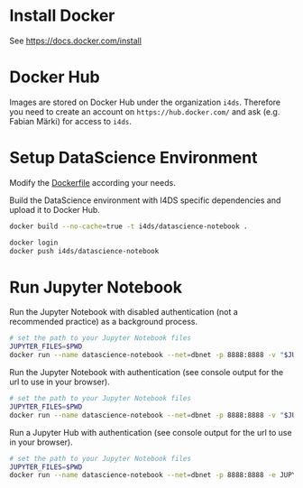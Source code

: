 # Install Docker

See https://docs.docker.com/install


# Docker Hub

Images are stored on Docker Hub under the organization `i4ds`. Therefore you need to create an account on `https://hub.docker.com/` and ask (e.g. Fabian Märki) for access to `i4ds`.

# Setup DataScience Environment 

Modify the [Dockerfile](Dockerfile) according your needs.

Build the DataScience environment with I4DS specific dependencies and upload it to Docker Hub.

```bash
docker build --no-cache=true -t i4ds/datascience-notebook .

docker login
docker push i4ds/datascience-notebook
```

# Run Jupyter Notebook

Run the Jupyter Notebook with disabled authentication (not a recommended practice) as a background process.

```bash
# set the path to your Jupyter Notebook files
JUPYTER_FILES=$PWD
docker run --name datascience-notebook --net=dbnet -p 8888:8888 -v "$JUPYTER_FILES":/home/jovyan/work -d i4ds/datascience-notebook start-notebook.sh --NotebookApp.token=''
```

Run the Jupyter Notebook with authentication (see console output for the url to use in your browser).

```bash
# set the path to your Jupyter Notebook files
JUPYTER_FILES=$PWD
docker run --name datascience-notebook --net=dbnet -p 8888:8888 -v "$JUPYTER_FILES":/home/jovyan/work -it --rm i4ds/datascience-notebook
```

Run a Jupyter Hub with authentication (see console output for the url to use in your browser).

```bash
# set the path to your Jupyter Notebook files
JUPYTER_FILES=$PWD
docker run --name datascience-notebook --net=dbnet -p 8888:8888 -e JUPYTER_ENABLE_LAB=yes -v "$JUPYTER_FILES":/home/jovyan/work -it --rm i4ds/datascience-notebook
```
